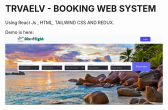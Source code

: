 # TRVAELV - BOOKING WEB SYSTEM

Using React Js , HTML, TAILWIND CSS AND REDUX.

Demo is here:
![image](https://github.com/thakordixit567/TRAVEL-BOOKING/blob/master/src/assets/Demo/dixflight.png)


